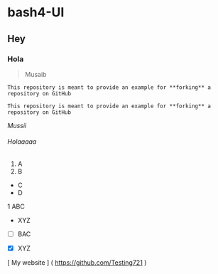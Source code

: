 # bash4-UI

## Hey

### Hola

> Musaib <br />

 `This repository is meant to provide an example for **forking** a repository on GitHub`
 
  ```This repository is meant to provide an example for **forking** a repository on GitHub```
 
_Mussii_

###### Holaaaaa

1. A
2. B

- C
- D

1 ABC
  - XYZ

- [ ] BAC
- [x] XYZ 


 [ My website ] ( https://github.com/Testing721 )
